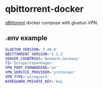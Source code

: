 # qbittorrent-docker

[qBittorent](https://qbittorent.org) docker compose with gluetun VPN.

## .env example

```bash
GLUETUN_VERSION='3.40.0'
QBITTORRENT_VERSION='5.1.2'
SERVER_COUNTRIES='Denmark,Germany'
TZ='Europe/Copenhagen'
VPN_PORT_FORWARDING='on'
VPN_SERVICE_PROVIDER='protonvpn'
VPN_TYPE='wireguard'
WIREGUARD_PRIVATE_KEY='key
```
